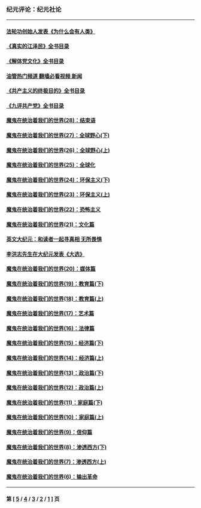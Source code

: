 ### 纪元评论：纪元社论
---
#### [法轮功创始人发表《为什么会有人类》](../../pages/nsc422/n13912117.md?03280330) 
#### [《真实的江泽民》全书目录](../../pages/nsc422/n13721399.md?03280330) 
#### [《解体党文化》全书目录](../../pages/nsc422/n13721157.md?03280330) 
#### [油管热门频道 翻墙必看视频 新闻](ok?03280330)
#### [《共产主义的终极目的》全书目录](../../pages/nsc422/n13721048.md?03280330) 
#### [《九评共产党》全书目录](../../pages/nsc422/n13708085.md?03280330) 
#### [魔鬼在统治着我们的世界(28)：结束语](../../pages/nsc422/n10936246.md?03280330) 
#### [魔鬼在统治着我们的世界(27)：全球野心(下)](../../pages/nsc422/n10928319.md?03280330) 
#### [魔鬼在统治着我们的世界(26)：全球野心(上)](../../pages/nsc422/n10900318.md?03280330) 
#### [魔鬼在统治着我们的世界(25)：全球化](../../pages/nsc422/n10788205.md?03280330) 
#### [魔鬼在统治着我们的世界(24)：环保主义(下)](../../pages/nsc422/n10695307.md?03280330) 
#### [魔鬼在统治着我们的世界(23)：环保主义(上)](../../pages/nsc422/n10688613.md?03280330) 
#### [魔鬼在统治着我们的世界(22)：恐怖主义](../../pages/nsc422/n10614727.md?03280330) 
#### [魔鬼在统治着我们的世界(21)：文化篇](../../pages/nsc422/n10597706.md?03280330) 
#### [英文大纪元：和读者一起寻真相 无所畏惧](../../pages/nsc422/n12542027.md?03280330) 
#### [李洪志先生在大纪元发表《大选》](../../pages/nsc422/n12534746.md?03280330) 
#### [魔鬼在统治着我们的世界(20)：媒体篇](../../pages/nsc422/n10586579.md?03280330) 
#### [魔鬼在统治着我们的世界(19)：教育篇(下)](../../pages/nsc422/n10564808.md?03280330) 
#### [魔鬼在统治着我们的世界(18)：教育篇(上)](../../pages/nsc422/n10526970.md?03280330) 
#### [魔鬼在统治着我们的世界(17)：艺术篇](../../pages/nsc422/n10499093.md?03280330) 
#### [魔鬼在统治着我们的世界(16)：法律篇](../../pages/nsc422/n10485969.md?03280330) 
#### [魔鬼在统治着我们的世界(15)：经济篇(下)](../../pages/nsc422/n10469975.md?03280330) 
#### [魔鬼在统治着我们的世界(14)：经济篇(上)](../../pages/nsc422/n10457370.md?03280330) 
#### [魔鬼在统治着我们的世界(13)：政治篇(下)](../../pages/nsc422/n10448270.md?03280330) 
#### [魔鬼在统治着我们的世界(12)：政治篇(上)](../../pages/nsc422/n10444576.md?03280330) 
#### [魔鬼在统治着我们的世界(11)：家庭篇(下)](../../pages/nsc422/n10440961.md?03280330) 
#### [魔鬼在统治着我们的世界(10)：家庭篇(上)](../../pages/nsc422/n10435448.md?03280330) 
#### [魔鬼在统治着我们的世界(9)：信仰篇](../../pages/nsc422/n10432159.md?03280330) 
#### [魔鬼在统治着我们的世界(8)：渗透西方(下)](../../pages/nsc422/n10429603.md?03280330) 
#### [魔鬼在统治着我们的世界(7)：渗透西方(上)](../../pages/nsc422/n10426013.md?03280330) 
#### [魔鬼在统治着我们的世界(6)：输出革命](../../pages/nsc422/n10421536.md?03280330) 

---
#### 第 [ [5](./5.md?03280330) / [4](./4.md?03280330) / [3](./3.md?03280330) / [2](./2.md?03280330) / [1](./1.md?03280330) ] 页
